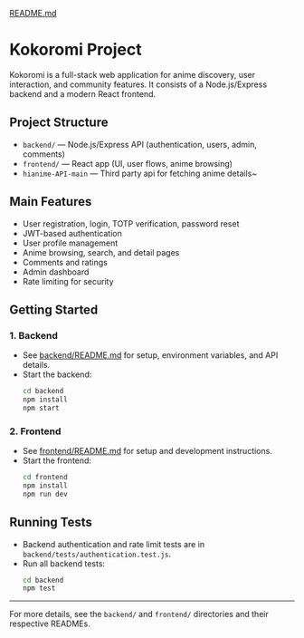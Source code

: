 [README.md](https://github.com/user-attachments/files/21596100/README.md)
# Kokoromi Project

Kokoromi is a full-stack web application for anime discovery, user interaction, and community features. It consists of a Node.js/Express backend and a modern React frontend.

## Project Structure

- `backend/` — Node.js/Express API (authentication, users, admin, comments)
- `frontend/` — React app (UI, user flows, anime browsing)
- `hianime-API-main` — Third party api for fetching anime details~

## Main Features
- User registration, login, TOTP verification, password reset
- JWT-based authentication
- User profile management
- Anime browsing, search, and detail pages
- Comments and ratings
- Admin dashboard
- Rate limiting for security

## Getting Started

### 1. Backend
- See [backend/README.md](backend/README.md) for setup, environment variables, and API details.
- Start the backend:
  ```bash
  cd backend
  npm install
  npm start
  ```

### 2. Frontend
- See [frontend/README.md](frontend/README.md) for setup and development instructions.
- Start the frontend:
  ```bash
  cd frontend
  npm install
  npm run dev
  ```

## Running Tests
- Backend authentication and rate limit tests are in `backend/tests/authentication.test.js`.
- Run all backend tests:
  ```bash
  cd backend
  npm test
  ```

---

For more details, see the `backend/` and `frontend/` directories and their respective READMEs.
